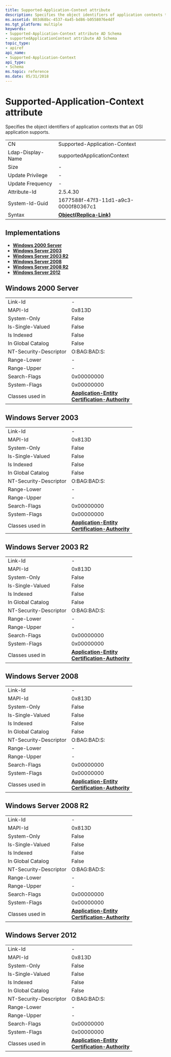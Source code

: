 ```yaml
---
title: Supported-Application-Context attribute
description: Specifies the object identifiers of application contexts that an OSI application supports.
ms.assetid: 803d68bc-4537-4a45-bd86-b0558076e4df
ms.tgt_platform: multiple
keywords:
- Supported-Application-Context attribute AD Schema
- supportedApplicationContext attribute AD Schema
topic_type:
- apiref
api_name:
- Supported-Application-Context
api_type:
- Schema
ms.topic: reference
ms.date: 05/31/2018
---
```


# Supported-Application-Context attribute

Specifies the object identifiers of application contexts that an OSI application supports.



|                   |                                                       |
|-------------------|-------------------------------------------------------|
| CN                | Supported-Application-Context                         |
| Ldap-Display-Name | supportedApplicationContext                           |
| Size              | \-                                                    |
| Update Privilege  | \-                                                    |
| Update Frequency  | \-                                                    |
| Attribute-Id      | 2.5.4.30                                              |
| System-Id-Guid    | 1677588f-47f3-11d1-a9c3-0000f80367c1                  |
| Syntax            | [**Object(Replica-Link)**](s-object-replica-link.md) |



## Implementations

-   [**Windows 2000 Server**](#windows-2000-server)
-   [**Windows Server 2003**](#windows-server-2003)
-   [**Windows Server 2003 R2**](#windows-server-2003-r2)
-   [**Windows Server 2008**](#windows-server-2008)
-   [**Windows Server 2008 R2**](#windows-server-2008-r2)
-   [**Windows Server 2012**](#windows-server-2012)

## Windows 2000 Server



|                        |                                                                                                                                     |
|------------------------|-------------------------------------------------------------------------------------------------------------------------------------|
| Link-Id                | \-                                                                                                                                  |
| MAPI-Id                | 0x813D                                                                                                                              |
| System-Only            | False                                                                                                                               |
| Is-Single-Valued       | False                                                                                                                               |
| Is Indexed             | False                                                                                                                               |
| In Global Catalog      | False                                                                                                                               |
| NT-Security-Descriptor | O:BAG:BAD:S:                                                                                                                        |
| Range-Lower            | \-                                                                                                                                  |
| Range-Upper            | \-                                                                                                                                  |
| Search-Flags           | 0x00000000                                                                                                                          |
| System-Flags           | 0x00000000                                                                                                                          |
| Classes used in        | [**Application-Entity**](c-applicationentity.md)<br/> [**Certification-Authority**](c-certificationauthority.md)<br/> |



## Windows Server 2003



|                        |                                                                                                                                     |
|------------------------|-------------------------------------------------------------------------------------------------------------------------------------|
| Link-Id                | \-                                                                                                                                  |
| MAPI-Id                | 0x813D                                                                                                                              |
| System-Only            | False                                                                                                                               |
| Is-Single-Valued       | False                                                                                                                               |
| Is Indexed             | False                                                                                                                               |
| In Global Catalog      | False                                                                                                                               |
| NT-Security-Descriptor | O:BAG:BAD:S:                                                                                                                        |
| Range-Lower            | \-                                                                                                                                  |
| Range-Upper            | \-                                                                                                                                  |
| Search-Flags           | 0x00000000                                                                                                                          |
| System-Flags           | 0x00000000                                                                                                                          |
| Classes used in        | [**Application-Entity**](c-applicationentity.md)<br/> [**Certification-Authority**](c-certificationauthority.md)<br/> |



## Windows Server 2003 R2



|                        |                                                                                                                                     |
|------------------------|-------------------------------------------------------------------------------------------------------------------------------------|
| Link-Id                | \-                                                                                                                                  |
| MAPI-Id                | 0x813D                                                                                                                              |
| System-Only            | False                                                                                                                               |
| Is-Single-Valued       | False                                                                                                                               |
| Is Indexed             | False                                                                                                                               |
| In Global Catalog      | False                                                                                                                               |
| NT-Security-Descriptor | O:BAG:BAD:S:                                                                                                                        |
| Range-Lower            | \-                                                                                                                                  |
| Range-Upper            | \-                                                                                                                                  |
| Search-Flags           | 0x00000000                                                                                                                          |
| System-Flags           | 0x00000000                                                                                                                          |
| Classes used in        | [**Application-Entity**](c-applicationentity.md)<br/> [**Certification-Authority**](c-certificationauthority.md)<br/> |



## Windows Server 2008



|                        |                                                                                                                                     |
|------------------------|-------------------------------------------------------------------------------------------------------------------------------------|
| Link-Id                | \-                                                                                                                                  |
| MAPI-Id                | 0x813D                                                                                                                              |
| System-Only            | False                                                                                                                               |
| Is-Single-Valued       | False                                                                                                                               |
| Is Indexed             | False                                                                                                                               |
| In Global Catalog      | False                                                                                                                               |
| NT-Security-Descriptor | O:BAG:BAD:S:                                                                                                                        |
| Range-Lower            | \-                                                                                                                                  |
| Range-Upper            | \-                                                                                                                                  |
| Search-Flags           | 0x00000000                                                                                                                          |
| System-Flags           | 0x00000000                                                                                                                          |
| Classes used in        | [**Application-Entity**](c-applicationentity.md)<br/> [**Certification-Authority**](c-certificationauthority.md)<br/> |



## Windows Server 2008 R2



|                        |                                                                                                                                     |
|------------------------|-------------------------------------------------------------------------------------------------------------------------------------|
| Link-Id                | \-                                                                                                                                  |
| MAPI-Id                | 0x813D                                                                                                                              |
| System-Only            | False                                                                                                                               |
| Is-Single-Valued       | False                                                                                                                               |
| Is Indexed             | False                                                                                                                               |
| In Global Catalog      | False                                                                                                                               |
| NT-Security-Descriptor | O:BAG:BAD:S:                                                                                                                        |
| Range-Lower            | \-                                                                                                                                  |
| Range-Upper            | \-                                                                                                                                  |
| Search-Flags           | 0x00000000                                                                                                                          |
| System-Flags           | 0x00000000                                                                                                                          |
| Classes used in        | [**Application-Entity**](c-applicationentity.md)<br/> [**Certification-Authority**](c-certificationauthority.md)<br/> |



## Windows Server 2012



|                        |                                                                                                                                     |
|------------------------|-------------------------------------------------------------------------------------------------------------------------------------|
| Link-Id                | \-                                                                                                                                  |
| MAPI-Id                | 0x813D                                                                                                                              |
| System-Only            | False                                                                                                                               |
| Is-Single-Valued       | False                                                                                                                               |
| Is Indexed             | False                                                                                                                               |
| In Global Catalog      | False                                                                                                                               |
| NT-Security-Descriptor | O:BAG:BAD:S:                                                                                                                        |
| Range-Lower            | \-                                                                                                                                  |
| Range-Upper            | \-                                                                                                                                  |
| Search-Flags           | 0x00000000                                                                                                                          |
| System-Flags           | 0x00000000                                                                                                                          |
| Classes used in        | [**Application-Entity**](c-applicationentity.md)<br/> [**Certification-Authority**](c-certificationauthority.md)<br/> |



 

 





